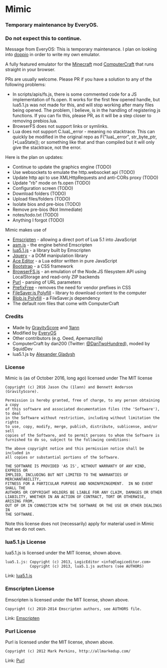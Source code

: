 # Mimic

### Temporary maintenance by EveryOS.
### Do not expect this to continue.

Message from EveryOS: This is temporary maintenance. I plan on looking into
[doppio](https://github.com/plasma-umass/doppio) in order to write my own emulator.

A fully featured emulator for the [Minecraft](http://minecraft.net) mod [ComputerCraft](http://computercraft.info) that runs straight in your browser.

PRs are usually welcome. Please PR if you have a solution to any of the following problems:
* In scripts/apis/fs.js, there is some commented code for a JS implementation of fs.open. 
It works for the first few opened handle, but lua5.1.js was not made for this, and will stop working after many files being opened.
The problem, I believe, is in the handling of registering js functions.
If you can fix this, please PR, as it will be a step closer to removing prebios.lua.
* BrowserFS does not support links or symlinks.
* Lua does not support C.luaL_error - meaning no stacktrace. This can quickly be modified in the 
original repo as F("luaL_error", str_byte_ptr, [*LuaState]); or something like that and than compiled
but it will only give the stacktrace, not the error.


Here is the plan on updates:
* Continue to update the graphics engine (TODO)
* Use websockets to emulate the http.websocket api (TODO)
* Update http api to use XMLHttpRequests and anti-CORs proxy (TODO)
* Update "rb" mode on fs.open (TODO)
* Configuration screen (TODO)
* Download folders (TODO)
* Upload files/folders (TODO)
* Isolate bios and pre-bios (TODO)
* Remove pre-bios (Not Immediate)
* notes/todo.txt (TODO)
* Anything I forgot (TODO)

Mimic makes use of
* [Emscripten](https://github.com/kripken/emscripten) - allowing a direct port of Lua 5.1 into JavaScript
* [asm.js](http://asmjs.org/) - the engine behind Emscripten
* [lua5.1.js](https://github.com/logiceditor-com/lua5.1.js/) - a library built by Emscripten
* [Jquery](http://jquery.com/) - a DOM manipulation library
* [Ace Editor](http://ace.c9.io/) - a Lua editor written in pure JavaScript
* [Bootstrap](http://getbootstrap.com/) - a CSS framework
* [BrowserFS.js](https://github.com/jvilk/BrowserFS) - an emulation of the Node.JS filesystem API using LocalStorage and read-only ZIP backends
* [Purl](https://github.com/allmarkedup/purl) - parsing of URL parameters
* [PrefixFree](http://leaverou.github.io/prefixfree/) - removes the need for vendor prefixes in CSS
* [FileSaver.js Polyfill](https://github.com/eligrey/FileSaver.js) - library to download content to the computer
* [Blob.js Polyfill](https://github.com/eligrey/Blob.js) - a FileSaver.js dependency
* The default rom files that come with ComputerCraft


### Credits

* Made by [GravityScore](https://github.com/GravityScore) and [1lann](https://github.com/1lann)
* Modified by [EveryOS](https://github.com/jasonthekitten)
* Other contributors (e.g. Oeed, Apemanzilla)
* ComputerCraft by dan200 (Twitter: [@DanTwoHundred](https://twitter.com/dan200)), moded by SquidDev
* lua5.1.js by [Alexander Gladysh](https://github.com/agladysh)


### License

Mimic is (as of October 2016, long ago) licensed under The MIT license

```
Copyright (c) 2016 Jason Chu (1lann) and Bennett Anderson (GravityScore).

Permission is hereby granted, free of charge, to any person obtaining a copy
of this software and associated documentation files (the 'Software'), to deal
in the Software without restriction, including without limitation the rights
to use, copy, modify, merge, publish, distribute, sublicense, and/or sell
copies of the Software, and to permit persons to whom the Software is
furnished to do so, subject to the following conditions:

The above copyright notice and this permission notice shall be included in
all copies or substantial portions of the Software.

THE SOFTWARE IS PROVIDED 'AS IS', WITHOUT WARRANTY OF ANY KIND, EXPRESS OR
IMPLIED, INCLUDING BUT NOT LIMITED TO THE WARRANTIES OF MERCHANTABILITY,
FITNESS FOR A PARTICULAR PURPOSE AND NONINFRINGEMENT.  IN NO EVENT SHALL THE
AUTHORS OR COPYRIGHT HOLDERS BE LIABLE FOR ANY CLAIM, DAMAGES OR OTHER
LIABILITY, WHETHER IN AN ACTION OF CONTRACT, TORT OR OTHERWISE, ARISING FROM,
OUT OF OR IN CONNECTION WITH THE SOFTWARE OR THE USE OR OTHER DEALINGS IN
THE SOFTWARE.
```

Note this license does not (necessarily) apply for material used in Mimic that we do not own.


### lua5.1.js License

lua5.1.js is licensed under the MIT license, shown above.

```
lua5.1.js: Copyright (c) 2013, LogicEditor <info@logiceditor.com>
           Copyright (c) 2013, lua5.1.js authors (see AUTHORS)
```

Link: [lua5.1.js](https://github.com/logiceditor-com/lua5.1.js/)


### Emscripten License

Emscripten is licensed under the MIT license, shown above.

```
Copyright (c) 2010-2014 Emscripten authors, see AUTHORS file.
```

Link: [Emscripten](https://github.com/kripken/emscripten)

### Purl License

Purl is licensed under the MIT license, shown above.

```
Copyright (c) 2012 Mark Perkins, http://allmarkedup.com/
```

Link: [Purl](https://github.com/allmarkedup/purl)
